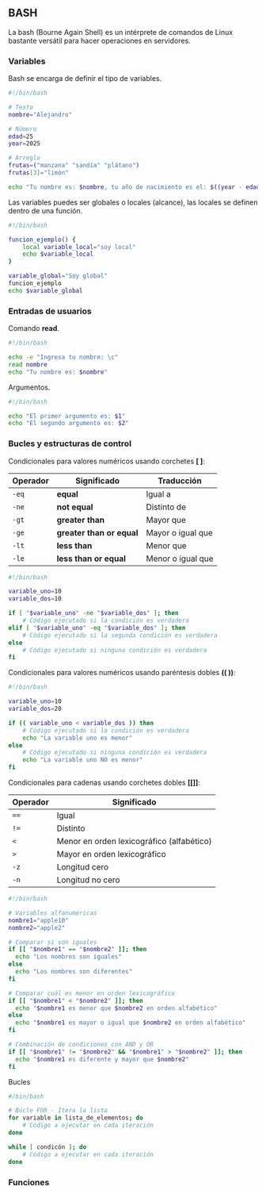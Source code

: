 ## BASH 

La bash (Bourne Again Shell) es un intérprete de comandos de Linux bastante versátil para hacer operaciones en servidores.

### Variables

Bash se encarga de definir el tipo de variables.

```bash
#!/bin/bash

# Texto
nombre="Alejandro"

# Número
edad=25
year=2025

# Arreglo
frutas=("manzana" "sandía" "plátano")
frutas[3]="limón"

echo "Tu nombre es: $nombre, tu año de nacimiento es el: $((year - edad)), tus frutas favoritas son: ${frutas[@]}"
```

Las variables puedes ser globales o locales (alcance), las locales se definen dentro de una función.

```bash
#!/bin/bash

funcion_ejemplo() {
	local variable_local="soy local"
	echo $variable_local
}

variable_global="Soy global"
funcion_ejemplo
echo $variable_global
```

### Entradas de usuarios

Comando **read**.

```bash
#!/bin/bash

echo -e "Ingresa tu nombre: \c"
read nombre
echo "Tu nombre es: $nombre"
```

Argumentos.

```bash
#!/bin/bash

echo "El primer argumento es: $1"
echo "El segundo argumento es: $2"
```

### Bucles y estructuras de control

Condicionales para valores numéricos usando corchetes **[ ]**:

| Operador | Significado               | Traducción        |
| -------- | ------------------------- | ----------------- |
| `-eq`    | **equal**                 | Igual a           |
| `-ne`    | **not equal**             | Distinto de       |
| `-gt`    | **greater than**          | Mayor que         |
| `-ge`    | **greater than or equal** | Mayor o igual que |
| `-lt`    | **less than**             | Menor que         |
| `-le`    | **less than or equal**    | Menor o igual que |
```bash
#!/bin/bash

variable_uno=10
variable_dos=10

if [ "$variable_uno" -ne "$variable_dos" ]; then
	# Código ejecutado si la condición es verdadera
elif [ "$variable_uno" -eq "$variable_dos" ]; then
	# Código ejecutado si la segunda condición es verdadera
else
	# Código ejecutado si ninguna condición es verdadera
fi
```

Condicionales para valores numéricos usando paréntesis dobles **((  ))**:

```bash
#!/bin/bash

variable_uno=10
variable_dos=20

if (( variable_uno < variable_dos )) then
	# Código ejecutado si la condición es verdadera
	echo "La variable uno es menor"
else
	# Código ejecutado si ninguna condición es verdadera
	echo "La variable uno NO es menor"
fi
```

Condicionales para cadenas usando corchetes dobles **[[]]**:

| Operador | Significado                               |
| -------- | ----------------------------------------- |
| `==`     | Igual                                     |
| `!=`     | Distinto                                  |
| `<`      | Menor en orden lexicográfico (alfabético) |
| `>`      | Mayor en orden lexicográfico              |
| `-z`     | Longitud cero                             |
| `-n`     | Longitud no cero                          |
```bash
#!/bin/bash

# Variables alfanuméricas
nombre1="apple10"
nombre2="apple2"

# Comparar si son iguales
if [[ "$nombre1" == "$nombre2" ]]; then
  echo "Los nombres son iguales"
else
  echo "Los nombres son diferentes"
fi

# Comparar cuál es menor en orden lexicográfico
if [[ "$nombre1" < "$nombre2" ]]; then
  echo "$nombre1 es menor que $nombre2 en orden alfabético"
else
  echo "$nombre1 es mayor o igual que $nombre2 en orden alfabético"
fi

# Combinación de condiciones con AND y OR
if [[ "$nombre1" != "$nombre2" && "$nombre1" > "$nombre2" ]]; then
  echo "$nombre1 es diferente y mayor que $nombre2"
fi

```

Bucles

```bash
#/bin/bash

# Búcle FOR - Itera la lista
for variable in lista_de_elementos; do
	# Código a ejecutar en cada iteración
done

while [ condicón ]; do
	# Código a ejecutar en cada iteración
done
```

### Funciones

